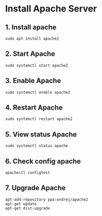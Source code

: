 # Install Apache Server

## 1. Install apache

```
sudo apt install apache2
```

## 2. Start Apache

```
sudo systemctl start apache2
```

## 3. Enable Apache

```
sudo systemctl enable apache2
```

## 4. Restart Apache

```
sudo systemctl restart apache2
```

## 5. View status Apache

```
sudo systemctl status apache
```

## 6. Check config apache

```
apachectl configtest
```

## 7. Upgrade Apache

```
apt-add-repository ppa:ondrej/apache2
apt-get update
apt-get dist-upgrade
```